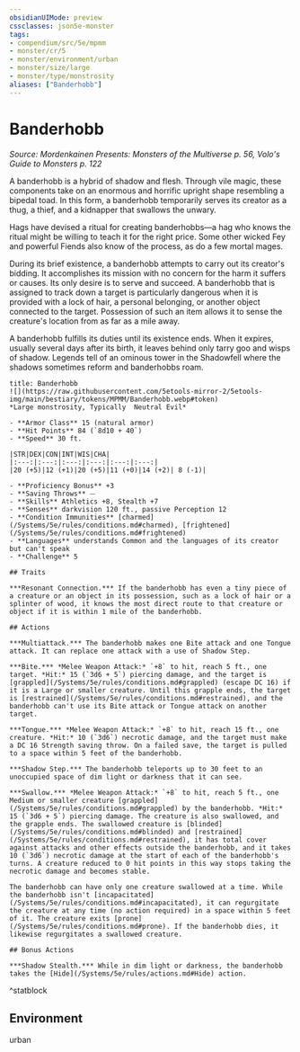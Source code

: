 ```yaml
---
obsidianUIMode: preview
cssclasses: json5e-monster
tags:
- compendium/src/5e/mpmm
- monster/cr/5
- monster/environment/urban
- monster/size/large
- monster/type/monstrosity
aliases: ["Banderhobb"]
---
```

# Banderhobb
*Source: Mordenkainen Presents: Monsters of the Multiverse p. 56, Volo's Guide to Monsters p. 122*  

A banderhobb is a hybrid of shadow and flesh. Through vile magic, these components take on an enormous and horrific upright shape resembling a bipedal toad. In this form, a banderhobb temporarily serves its creator as a thug, a thief, and a kidnapper that swallows the unwary.

Hags have devised a ritual for creating banderhobbs—a hag who knows the ritual might be willing to teach it for the right price. Some other wicked Fey and powerful Fiends also know of the process, as do a few mortal mages.

During its brief existence, a banderhobb attempts to carry out its creator's bidding. It accomplishes its mission with no concern for the harm it suffers or causes. Its only desire is to serve and succeed. A banderhobb that is assigned to track down a target is particularly dangerous when it is provided with a lock of hair, a personal belonging, or another object connected to the target. Possession of such an item allows it to sense the creature's location from as far as a mile away.

A banderhobb fulfills its duties until its existence ends. When it expires, usually several days after its birth, it leaves behind only tarry goo and wisps of shadow. Legends tell of an ominous tower in the Shadowfell where the shadows sometimes reform and banderhobbs roam.

```ad-statblock
title: Banderhobb
![](https://raw.githubusercontent.com/5etools-mirror-2/5etools-img/main/bestiary/tokens/MPMM/Banderhobb.webp#token)
*Large monstrosity, Typically  Neutral Evil*

- **Armor Class** 15 (natural armor)
- **Hit Points** 84 (`8d10 + 40`)
- **Speed** 30 ft.

|STR|DEX|CON|INT|WIS|CHA|
|:---:|:---:|:---:|:---:|:---:|:---:|
|20 (+5)|12 (+1)|20 (+5)|11 (+0)|14 (+2)| 8 (-1)|

- **Proficiency Bonus** +3
- **Saving Throws** ⏤
- **Skills** Athletics +8, Stealth +7
- **Senses** darkvision 120 ft., passive Perception 12
- **Condition Immunities** [charmed](/Systems/5e/rules/conditions.md#charmed), [frightened](/Systems/5e/rules/conditions.md#frightened)
- **Languages** understands Common and the languages of its creator but can't speak
- **Challenge** 5

## Traits

***Resonant Connection.*** If the banderhobb has even a tiny piece of a creature or an object in its possession, such as a lock of hair or a splinter of wood, it knows the most direct route to that creature or object if it is within 1 mile of the banderhobb.

## Actions

***Multiattack.*** The banderhobb makes one Bite attack and one Tongue attack. It can replace one attack with a use of Shadow Step.

***Bite.*** *Melee Weapon Attack:* `+8` to hit, reach 5 ft., one target. *Hit:* 15 (`3d6 + 5`) piercing damage, and the target is [grappled](/Systems/5e/rules/conditions.md#grappled) (escape DC 16) if it is a Large or smaller creature. Until this grapple ends, the target is [restrained](/Systems/5e/rules/conditions.md#restrained), and the banderhobb can't use its Bite attack or Tongue attack on another target.

***Tongue.*** *Melee Weapon Attack:* `+8` to hit, reach 15 ft., one creature. *Hit:* 10 (`3d6`) necrotic damage, and the target must make a DC 16 Strength saving throw. On a failed save, the target is pulled to a space within 5 feet of the banderhobb.

***Shadow Step.*** The banderhobb teleports up to 30 feet to an unoccupied space of dim light or darkness that it can see.

***Swallow.*** *Melee Weapon Attack:* `+8` to hit, reach 5 ft., one Medium or smaller creature [grappled](/Systems/5e/rules/conditions.md#grappled) by the banderhobb. *Hit:* 15 (`3d6 + 5`) piercing damage. The creature is also swallowed, and the grapple ends. The swallowed creature is [blinded](/Systems/5e/rules/conditions.md#blinded) and [restrained](/Systems/5e/rules/conditions.md#restrained), it has total cover against attacks and other effects outside the banderhobb, and it takes 10 (`3d6`) necrotic damage at the start of each of the banderhobb's turns. A creature reduced to 0 hit points in this way stops taking the necrotic damage and becomes stable.

The banderhobb can have only one creature swallowed at a time. While the banderhobb isn't [incapacitated](/Systems/5e/rules/conditions.md#incapacitated), it can regurgitate the creature at any time (no action required) in a space within 5 feet of it. The creature exits [prone](/Systems/5e/rules/conditions.md#prone). If the banderhobb dies, it likewise regurgitates a swallowed creature.

## Bonus Actions

***Shadow Stealth.*** While in dim light or darkness, the banderhobb takes the [Hide](/Systems/5e/rules/actions.md#Hide) action.
```
^statblock

## Environment

urban